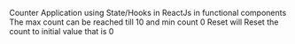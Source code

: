 Counter Application using State/Hooks in ReactJs in functional components 
The max count can be reached till 10 and min count 0 
Reset will Reset the count to initial value that is 0 
